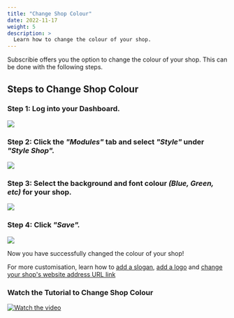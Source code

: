 ```yaml
---
title: "Change Shop Colour"
date: 2022-11-17
weight: 5
description: >
  Learn how to change the colour of your shop.
---
```


Subscribie offers you the option to change the colour of your shop. This can be done with the following steps.

## Steps to Change Shop Colour

### Step 1: Log into your Dashboard.

![](https://subscribie.co.uk/blog/content/images/size/w1000/2022/11/image-64.png)

### Step 2: Click the *"Modules"* tab and select *"Style"* under *"Style Shop".*

![](https://subscribie.co.uk/blog/content/images/size/w1000/2022/11/image-90.png)

### Step 3: Select the background and font colour *(Blue, Green, etc)* for your shop.

![](https://subscribie.co.uk/blog/content/images/size/w1000/2022/11/image-91.png)

### Step 4: Click *"Save".*

![](https://subscribie.co.uk/blog/content/images/size/w1000/2022/11/image-92.png)

Now you have successfully changed the colour of your shop!

For more customisation, learn how to [add a slogan](https://docs.subscribie.co.uk/docs/tasks/add-a-slogan/), [add a logo](https://docs.subscribie.co.uk/docs/tasks/add-a-logo-to-a-shop) and [change your shop's website address URL link](https://docs.subscribie.co.uk/docs/tasks/change-your-subscription-website-web-address/)

### Watch the Tutorial to Change Shop Colour

[![Watch the video](https://i.ytimg.com/an_webp/zj8iaWRD9rQ/mqdefault_6s.webp?du=3000&sqp=COC7gKQG&rs=AOn4CLA1O-A5_Sqh4wubxSfFCHx9q18GDQ)](https://youtu.be/zj8iaWRD9rQ)